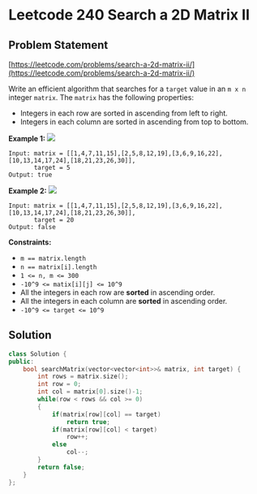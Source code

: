 # Leetcode 240 Search a 2D Matrix II

## Problem Statement

[https://leetcode.com/problems/search-a-2d-matrix-ii/](https://leetcode.com/problems/search-a-2d-matrix-ii/)

Write an efficient algorithm that searches for a `target` value in an `m x n` integer `matrix`. The `matrix` has the following properties:

* Integers in each row are sorted in ascending from left to right.
* Integers in each column are sorted in ascending from top to bottom.

**Example 1:** ![](https://assets.leetcode.com/uploads/2020/11/24/searchgrid2.jpg)

```text
Input: matrix = [[1,4,7,11,15],[2,5,8,12,19],[3,6,9,16,22],[10,13,14,17,24],[18,21,23,26,30]], 
       target = 5
Output: true
```

**Example 2:** ![](https://assets.leetcode.com/uploads/2020/11/24/searchgrid.jpg)

```text
Input: matrix = [[1,4,7,11,15],[2,5,8,12,19],[3,6,9,16,22],[10,13,14,17,24],[18,21,23,26,30]], 
       target = 20
Output: false
```

**Constraints:**

* `m == matrix.length`
* `n == matrix[i].length`
* `1 <= n, m <= 300`
* `-10^9 <= matix[i][j] <= 10^9`
* All the integers in each row are **sorted** in ascending order.
* All the integers in each column are **sorted** in ascending order.
* `-10^9 <= target <= 10^9`

## Solution

```cpp
class Solution {
public:
    bool searchMatrix(vector<vector<int>>& matrix, int target) {
        int rows = matrix.size();
        int row = 0;
        int col = matrix[0].size()-1;
        while(row < rows && col >= 0)
        {
            if(matrix[row][col] == target)
                return true;
            if(matrix[row][col] < target)
                row++;
            else
                col--;
        }
        return false;
    }       
};
```

